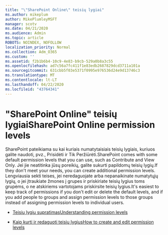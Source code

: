 ```yaml
---
title: "\"SharePoint Online\" teisių lygiai"
ms.author: mikeplum
author: MikePlumleyMSFT
manager: scotv
ms.date: 04/21/2020
ms.audience: Admin
ms.topic: article
ROBOTS: NOINDEX, NOFOLLOW
localization_priority: Normal
ms.collection: Adm_O365
ms.custom: ''
ms.assetid: f2b1b6b4-10c9-4e83-b9cb-529a0b8a3c55
ms.openlocfilehash: ad7c56a7fc411f1e83edb2687829dcd3711a101a
ms.sourcegitcommit: 631cbb5f03e5371f0995e976536d24e9d13746c3
ms.translationtype: MT
ms.contentlocale: lt-LT
ms.lasthandoff: 04/22/2020
ms.locfileid: "43764341"
---
```

# <a name="sharepoint-online-permission-levels"></a><span data-ttu-id="46327-102">"SharePoint Online" teisių lygiai</span><span class="sxs-lookup"><span data-stu-id="46327-102">SharePoint Online permission levels</span></span>

<span data-ttu-id="46327-103">SharePoint pateikiama su kai kuriais numatytaisiais teisių lygiais, kuriuos galite naudoti, pvz., Prisidėti ir Tik Peržiūrėti.</span><span class="sxs-lookup"><span data-stu-id="46327-103">SharePoint comes with some default permission levels that you can use, such as Contribute and View Only.</span></span> <span data-ttu-id="46327-104">Jei jie neatitinka jūsų poreikių, galite sukurti papildomų teisių lygių.</span><span class="sxs-lookup"><span data-stu-id="46327-104">If they don't meet your needs, you can create additional permission levels.</span></span> <span data-ttu-id="46327-105">Lengviausia sekti teises, jei neredaguojate arba nepanaikinate numatytųjų lygių, o jei įtraukiate žmones į grupes ir priskiriate teisių lygius toms grupėms, o ne atskiriems vartotojams priskirsite teisių lygius.</span><span class="sxs-lookup"><span data-stu-id="46327-105">It's easiest to keep track of permissions if you don't edit or delete the default levels, and if you add people to groups and assign permission levels to those groups instead of assigning permission levels to individual users.</span></span>
  
- [<span data-ttu-id="46327-106">Teisių lygių supratimas</span><span class="sxs-lookup"><span data-stu-id="46327-106">Understanding permission levels</span></span>](https://go.microsoft.com/fwlink/?linkid=867071)
    
- [<span data-ttu-id="46327-107">Kaip kurti ir redaguoti teisių lygius</span><span class="sxs-lookup"><span data-stu-id="46327-107">How to create and edit permission levels</span></span>](https://go.microsoft.com/fwlink/?linkid=867072)
    


